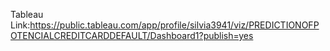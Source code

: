 

Tableau Link:https://public.tableau.com/app/profile/silvia3941/viz/PREDICTIONOFPOTENCIALCREDITCARDDEFAULT/Dashboard1?publish=yes
